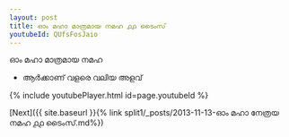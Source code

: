 ```yaml
---
layout: post
title: ഓം മഹാ മാത്രമായ നമഹ ൧൧ ടൈംസ്
youtubeId: QUfsFosJaio
---
```

 
 
 ഓം മഹാ മാത്രമായ നമഹ 
 
 -  ആർക്കാണ് വളരെ വലിയ അളവ് 
 
  
 
  
 
 
 
 
 
 


{% include youtubePlayer.html id=page.youtubeId %}
 
[Next]({{ site.baseurl }}{% link  split1/_posts/2013-11-13-ഓം മഹാ നേത്രയ നമഹ ൧൧ ടൈംസ്.md%})
 
